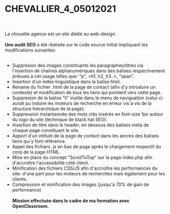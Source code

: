 # CHEVALLIER_4_05012021
<br /><br />
La chouette agence est un site dédié au web-design.
<br /><br />
<b>Une audit SEO</b> a été réalisée sur le code source initial impliquant les modifications suivantes:
<br /><br />
- Suppresion des images constituants les paragraphes/titres via l'insertion de chaînes alphanumériques dans des balises respectivement prévues à cet usage telles que: "p", <h1, h2, h3..>, "span".<br />
- Insertion d'un index linguistique dans la balise html.<br />
- Rename du fichier .html de la page de contact (afin d'y introduire un contexte) et modification de tous les liens qui pointent vers cette page.<br />
- Suppresion de la balise "li" inutile dans le menu de naviguation (celui-ci aurait pu induire les moteurs de recherche en erreur vis à vis de la structure hiérarchique de la page).<br />
- Suppression instantannée des mots clés insérés en font-size 1px autour du logo du site (technique de black hat SEO).<br />
- Insertion de titre dans le header, en dessous des balises meta de chaque page constituant le site.<br />
- Apport d'un intitulé de la page de contact dans les ancres des balises liens qui y font référence.<br />
- Appel des fichiers .js en bas de page après le chargement respectif du corp de la page HTML.<br />
- Mise en place du concept "ScrollToTop" sur la page index.php afin d'accroître l'accessibilité côté client.<br />
- Minification des fichiers CSS/JS afin d'accroître les performances du site: d'une part pour les moteurs de recherches mais également pour les clients.<br />
- Compression et minification des images (jusqu'à 70% de gain de performance)
<br /><br /><b>Mission effectuée dans le cadre de ma formation avec OpenClassroom.</b>
